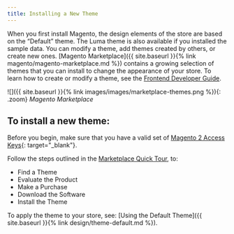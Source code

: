 ```yaml
---
title: Installing a New Theme
---
```


When you first install Magento, the design elements of the store are based on the “Default” theme. The Luma theme is also available if you installed the sample data. You can modify a theme, add themes created by others, or create new ones. [Magento Marketplace]({{ site.baseurl }}{% link magento/magento-marketplace.md %}) contains a growing selection of themes that you can install to change the appearance of your store. To learn how to create or modify a theme, see the [Frontend Developer Guide][1].

![]({{ site.baseurl }}{% link images/images/marketplace-themes.png %}){: .zoom}
_Magento Marketplace_

## To install a new theme:

Before you begin, make sure that you have a valid set of [Magento 2 Access Keys][2]{: target="_blank"}.

Follow the steps outlined in the [Marketplace Quick Tour][3], to:

* Find a Theme
* Evaluate the Product
* Make a Purchase
* Download the Software
* Install the Theme

To apply the theme to your store, see: [Using the Default Theme]({{ site.baseurl }}{% link design/theme-default.md %}).

[1]: http://devdocs.magento.com/guides/v2.3/frontend-dev-guide/bk-frontend-dev-guide.html
[2]: http://docs.magento.com/marketplace/user_guide/account/account-magento2-access-keys.html
[3]: http://docs.magento.com/marketplace/user_guide/quick-tour/welcome.html
